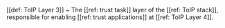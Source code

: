 [[def: ToIP Layer 3]]
~ The [[ref: trust task]] layer of the [[ref: ToIP stack]], responsible for enabling [[ref: trust applications]] at [[ref: ToIP Layer 4]].

